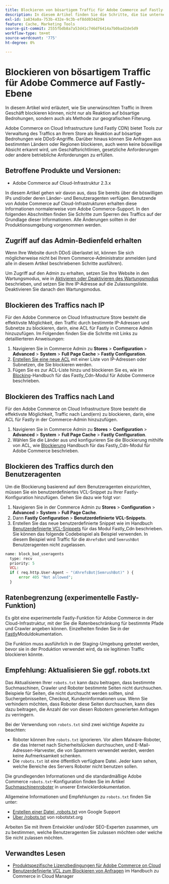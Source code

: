 ```yaml
---
title: Blockieren von bösartigem Traffic für Adobe Commerce auf Fastly-Ebene
description: In diesem Artikel finden Sie die Schritte, die Sie unternehmen können, um bösartigen Traffic zu blockieren, wenn Sie vermuten, dass Ihr Adobe Commerce im Cloud-Infrastrukturspeicher einen DDoS-Angriff durchläuft.
exl-id: 1a834a0a-753b-432e-9c3b-ef8dd034d294
feature: Cache, Marketing Tools
source-git-commit: 2555fbdb8a7a53d41c746df6414a7b0bad2de5d9
workflow-type: tm+mt
source-wordcount: '775'
ht-degree: 0%

---
```


# Blockieren von bösartigem Traffic für Adobe Commerce auf Fastly-Ebene

In diesem Artikel wird erläutert, wie Sie unerwünschten Traffic in Ihrem Geschäft blockieren können, nicht nur als Reaktion auf bösartige Bedrohungen, sondern auch als Methode zur geografischen Filterung.

Adobe Commerce on Cloud Infrastructure (und Fastly CDN) bietet Tools zur Verwaltung des Traffics an Ihrem Store als Reaktion auf bösartige Bedrohungen wie DDoS-Angriffe. Darüber hinaus können Sie Anfragen aus bestimmten Ländern oder Regionen blockieren, auch wenn keine böswillige Absicht erkannt wird, um Geschäftsrichtlinien, gesetzliche Anforderungen oder andere betriebliche Anforderungen zu erfüllen.

## Betroffene Produkte und Versionen:

* Adobe Commerce auf Cloud-Infrastruktur 2.3.x

In diesem Artikel gehen wir davon aus, dass Sie bereits über die böswilligen IPs und/oder deren Länder- und Benutzeragenten verfügen. Benutzende von Adobe Commerce auf Cloud-Infrastrukturen erhalten diese Informationen normalerweise vom Adobe Commerce-Support. In den folgenden Abschnitten finden Sie Schritte zum Sperren des Traffics auf der Grundlage dieser Informationen. Alle Änderungen sollten in der Produktionsumgebung vorgenommen werden.

## Zugriff auf das Admin-Bedienfeld erhalten

Wenn Ihre Website durch DDoS überlastet ist, können Sie sich möglicherweise nicht bei Ihrem Commerce-Administrator anmelden (und alle in diesem Artikel beschriebenen Schritte ausführen).

Um Zugriff auf den Admin zu erhalten, setzen Sie Ihre Website in den Wartungsmodus, wie in [Aktivieren oder Deaktivieren des Wartungsmodus](https://experienceleague.adobe.com/de/docs/commerce-operations/installation-guide/tutorials/maintenance-mode) beschrieben, und setzen Sie Ihre IP-Adresse auf die Zulassungsliste. Deaktivieren Sie danach den Wartungsmodus.

## Blockieren des Traffics nach IP

Für den Adobe Commerce on Cloud Infrastructure Store besteht die effektivste Möglichkeit, den Traffic durch bestimmte IP-Adressen und Subnetze zu blockieren, darin, eine ACL für Fastly in Commerce Admin hinzuzufügen. Im Folgenden finden Sie die Schritte mit Links zu detaillierteren Anweisungen:

1. Navigieren Sie in Commerce Admin zu **Stores** > **Configuration** > **Advanced** > **System** > **Full Page Cache** > **Fastly Configuration**.
1. [Erstellen Sie eine neue ACL](https://github.com/fastly/fastly-magento2/blob/master/Documentation/Guides/ACL.md) mit einer Liste von IP-Adressen oder Subnetzen, die Sie blockieren werden.
1. Fügen Sie es zur ACL-Liste hinzu und blockieren Sie es, wie im [Blocking](https://github.com/fastly/fastly-magento2/blob/master/Documentation/Guides/BLOCKING.md)-Handbuch für das Fastly\_Cdn-Modul für Adobe Commerce beschrieben.

## Blockieren des Traffics nach Land

Für den Adobe Commerce on Cloud Infrastructure Store besteht die effektivste Möglichkeit, Traffic nach Land(ern) zu blockieren, darin, eine ACL für Fastly in der Commerce-Admin hinzuzufügen.

1. Navigieren Sie in Commerce Admin zu **Stores** > **Configuration** > **Advanced** > **System** > **Full Page Cache** > **Fastly Configuration**.
1. Wählen Sie die Länder aus und konfigurieren Sie die Blockierung mithilfe von ACL, wie [Blockierung](https://github.com/fastly/fastly-magento2/blob/master/Documentation/Guides/BLOCKING.md) Handbuch für das Fastly\_Cdn-Modul für Adobe Commerce beschrieben.

## Blockieren des Traffics durch den Benutzeragenten

Um die Blockierung basierend auf dem Benutzeragenten einzurichten, müssen Sie ein benutzerdefiniertes VCL-Snippet zu Ihrer Fastly-Konfiguration hinzufügen. Gehen Sie dazu wie folgt vor:

1. Navigieren Sie in der Commerce Admin zu **Stores** > **Configuration** > **Advanced** > **System** > **Full Page Cache**.
1. Dann **Fastly Configuration** > **Benutzerdefinierte VCL-Snippets**.
1. Erstellen Sie das neue benutzerdefinierte Snippet wie im Handbuch [Benutzerdefinierte VCL-Snippets](https://github.com/fastly/fastly-magento2/blob/master/Documentation/Guides/CUSTOM-VCL-SNIPPETS.md) für das Modul Fastly\_Cdn beschrieben. Sie können das folgende Codebeispiel als Beispiel verwenden. In diesem Beispiel wird Traffic für die `AhrefsBot` und `SemrushBot` Benutzeragenten nicht zugelassen.

```php
name: block_bad_useragents
  type: recv
  priority: 5
  VCL:
  if ( req.http.User-Agent ~ "(AhrefsBot|SemrushBot)" ) {
      error 405 "Not allowed";
  }
```

## Ratenbegrenzung (experimentelle Fastly-Funktion)

Es gibt eine experimentelle Fastly-Funktion für Adobe Commerce in der Cloud-Infrastruktur, mit der Sie die Ratenbeschränkung für bestimmte Pfade und Crawler angeben können. Einzelheiten finden Sie in der [Fastly](https://github.com/fastly/fastly-magento2/blob/master/Documentation/Guides/RATE-LIMITING.md)Moduldokumentation.

Die Funktion muss ausführlich in der Staging-Umgebung getestet werden, bevor sie in der Produktion verwendet wird, da sie legitimen Traffic blockieren könnte.

## Empfehlung: Aktualisieren Sie ggf. robots.txt

Das Aktualisieren Ihrer `robots.txt` kann dazu beitragen, dass bestimmte Suchmaschinen, Crawler und Roboter bestimmte Seiten nicht durchsuchen. Beispiele für Seiten, die nicht durchsucht werden sollten, sind Suchergebnisseiten, Checkout, Kundeninformationen usw. Wenn Sie verhindern möchten, dass Roboter diese Seiten durchsuchen, kann dies dazu beitragen, die Anzahl der von diesen Robotern generierten Anfragen zu verringern.

Bei der Verwendung von `robots.txt` sind zwei wichtige Aspekte zu beachten:

* Roboter können Ihre `robots.txt` ignorieren. Vor allem Malware-Roboter, die das Internet nach Sicherheitslücken durchsuchen, und E-Mail-Adressen-Harvester, die von Spammern verwendet werden, werden keine Aufmerksamkeit schenken.
* Die `robots.txt` ist eine öffentlich verfügbare Datei. Jeder kann sehen, welche Bereiche des Servers Roboter nicht benutzen sollen.

Die grundlegenden Informationen und die standardmäßige Adobe Commerce `robots.txt`-Konfiguration finden Sie im Artikel [Suchmaschinenroboter](https://experienceleague.adobe.com/de/docs/commerce-admin/marketing/seo/seo-overview#search-engine-robots) in unserer Entwicklerdokumentation.

Allgemeine Informationen und Empfehlungen zu `robots.txt` finden Sie unter:

* [Erstellen einer Datei „robots.txt](https://developers.google.com/search/docs/advanced/robots/create-robots-txt) von Google Support
* [Über /robots.txt](https://www.robotstxt.org/robotstxt.html) von robotstxt.org

Arbeiten Sie mit Ihrem Entwickler und/oder SEO-Experten zusammen, um zu bestimmen, welche Benutzeragenten Sie zulassen möchten oder welche Sie nicht zulassen möchten.

## Verwandtes Lesen

* [Produktspezifische Lizenzbedingungen für Adobe Commerce on Cloud](https://www.adobe.com/content/dam/cc/en/legal/terms/enterprise/pdfs/PSLT-AdobeCommerceCloud-WW-2023v1.pdf)
* [Benutzerdefinierte VCL zum Blockieren von Anfragen](https://experienceleague.adobe.com/de/docs/commerce-on-cloud/user-guide/cdn/custom-vcl-snippets/fastly-vcl-blocking) im Handbuch zu Commerce in Cloud Manager
